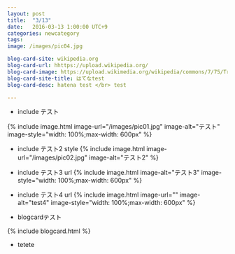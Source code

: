 ```yaml
---
layout: post
title:  "3/13"
date:   2016-03-13 1:00:00 UTC+9
categories: newcategory
tags:
image: /images/pic04.jpg

blog-card-site: wikipedia.org
blog-card-url: hhttps://upload.wikipedia.org/
blog-card-image: https://upload.wikimedia.org/wikipedia/commons/7/75/Transparent_flag_with_question_mark.png
blog-card-site-title: はてなtest
blog-card-desc: hatena test </br> test

---
```


- include テスト

{% include image.html image-url="/images/pic01.jpg" image-alt="テスト" image-style="width: 100%;max-width: 600px" %}

- include テスト2 style
{% include image.html image-url="/images/pic02.jpg" image-alt="テスト2" %}

- include テスト3 url
{% include image.html image-alt="テスト3" image-style="width: 100%;max-width: 600px" %}

- include テスト4 url
{% include image.html image-url="" image-alt="test4" image-style="width: 100%;max-width: 600px" %}

- blogcardテスト

{% include blogcard.html %}

- tetete

